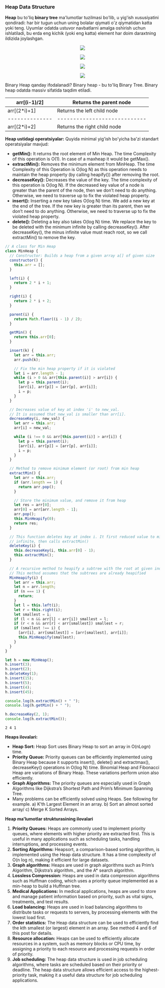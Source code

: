 ### Heap Data Structure

**Heap** bu to'liq **binary tree** ma'lumotlar tuzilmasi bo'lib, u yig'ish xususiyatini qondiradi: har bir tugun uchun uning bolalar qiymati o'z qiymatidan katta yoki teng. Uyumlar odatda ustuvor navbatlarni amalga oshirish uchun ishlatiladi, bu erda eng kichik (yoki eng katta) element har doim daraxtning ildizida joylashgan.

<p align="center">
<img src="../images/min-heap-1.webp">
</p>
<p align="center">
<img src="../images/min-heap-2.webp">
</p>
<p align="center">
<img src="../images/max-heap-1.webp">
</p>
<p align="center">
<img src="../images/max-heap-2.webp">
</p>

Binary Heap qanday ifodalanadi?
Binary heap - bu to'liq Binary Tree. Binary heap odatda massiv sifatida taqdim etiladi.

| arr[(i-1)/2]   | Returns the parent node      |
| -------------- | ---------------------------- |
| arr[(2*i)+1]   | Returns the left child node  |
| -------------- | ---------------------------- |
| arr[(2*i)+2]   | Returns the right child node |

**Heap ustidagi operatsiyalar:**
Quyida minimal yig'ish bo'yicha ba'zi standart operatsiyalar mavjud:

- **getMin():** It returns the root element of Min Heap. The time Complexity of this operation is O(1). In case of a maxheap it would be getMax().
- **extractMin():** Removes the minimum element from MinHeap. The time Complexity of this Operation is O(log N) as this operation needs to maintain the heap property (by calling heapify()) after removing the root.
- **decreaseKey():** Decreases the value of the key. The time complexity of this operation is O(log N). If the decreased key value of a node is greater than the parent of the node, then we don’t need to do anything. Otherwise, we need to traverse up to fix the violated heap property.
- **insert():** Inserting a new key takes O(log N) time. We add a new key at the end of the tree. If the new key is greater than its parent, then we don’t need to do anything. Otherwise, we need to traverse up to fix the violated heap property.
- **delete():** Deleting a key also takes O(log N) time. We replace the key to be deleted with the minimum infinite by calling decreaseKey(). After decreaseKey(), the minus infinite value must reach root, so we call extractMin() to remove the key.

```js
// A class for Min Heap
class MinHeap {
  // Constructor: Builds a heap from a given array a[] of given size
  constructor() {
    this.arr = [];
  }

  left(i) {
    return 2 * i + 1;
  }

  right(i) {
    return 2 * i + 2;
  }

  parent(i) {
    return Math.floor((i - 1) / 2);
  }

  getMin() {
    return this.arr[0];
  }

  insert(k) {
    let arr = this.arr;
    arr.push(k);

    // Fix the min heap property if it is violated
    let i = arr.length - 1;
    while (i > 0 && arr[this.parent(i)] > arr[i]) {
      let p = this.parent(i);
      [arr[i], arr[p]] = [arr[p], arr[i]];
      i = p;
    }
  }

  // Decreases value of key at index 'i' to new_val.
  // It is assumed that new_val is smaller than arr[i].
  decreaseKey(i, new_val) {
    let arr = this.arr;
    arr[i] = new_val;

    while (i !== 0 && arr[this.parent(i)] > arr[i]) {
      let p = this.parent(i);
      [arr[i], arr[p]] = [arr[p], arr[i]];
      i = p;
    }
  }

  // Method to remove minimum element (or root) from min heap
  extractMin() {
    let arr = this.arr;
    if (arr.length == 1) {
      return arr.pop();
    }

    // Store the minimum value, and remove it from heap
    let res = arr[0];
    arr[0] = arr[arr.length - 1];
    arr.pop();
    this.MinHeapify(0);
    return res;
  }

  // This function deletes key at index i. It first reduced value to minus
  // infinite, then calls extractMin()
  deleteKey(i) {
    this.decreaseKey(i, this.arr[0] - 1);
    this.extractMin();
  }

  // A recursive method to heapify a subtree with the root at given index
  // This method assumes that the subtrees are already heapified
  MinHeapify(i) {
    let arr = this.arr;
    let n = arr.length;
    if (n === 1) {
      return;
    }
    let l = this.left(i);
    let r = this.right(i);
    let smallest = i;
    if (l < n && arr[l] < arr[i]) smallest = l;
    if (r < n && arr[r] < arr[smallest]) smallest = r;
    if (smallest !== i) {
      [arr[i], arr[smallest]] = [arr[smallest], arr[i]];
      this.MinHeapify(smallest);
    }
  }
}

let h = new MinHeap();
h.insert(3);
h.insert(2);
h.deleteKey(1);
h.insert(15);
h.insert(5);
h.insert(4);
h.insert(45);

console.log(h.extractMin() + " ");
console.log(h.getMin() + " ");

h.decreaseKey(2, 1);
console.log(h.extractMin());
```

```
2 4 1
```

**Heaps ilovalari:**

- **Heap Sort:** Heap Sort uses Binary Heap to sort an array in O(nLogn) time.
- **Priority Queue:** Priority queues can be efficiently implemented using Binary Heap because it supports insert(), delete() and extractmax(), decreaseKey() operations in O(log N) time. Binomial Heap and Fibonacci Heap are variations of Binary Heap. These variations perform union also efficiently.
- **Graph Algorithms:** The priority queues are especially used in Graph Algorithms like Dijkstra’s Shortest Path and Prim’s Minimum Spanning Tree.
- Many problems can be efficiently solved using Heaps. See following for example. a) K’th Largest Element in an array. b) Sort an almost sorted array/ c) Merge K Sorted Arrays.

**Heap ma'lumotlar strukturasining ilovalari**

1. **Priority Queues:** Heaps are commonly used to implement priority queues, where elements with higher priority are extracted first. This is useful in many applications such as scheduling tasks, handling interruptions, and processing events.
2. **Sorting Algorithms:** Heapsort, a comparison-based sorting algorithm, is implemented using the Heap data structure. It has a time complexity of O(n log n), making it efficient for large datasets.
3. **Graph algorithms:** Heaps are used in graph algorithms such as Prim’s Algorithm, Dijkstra’s algorithm., and the A\* search algorithm.
4. **Lossless Compression:** Heaps are used in data compression algorithms such as Huffman coding, which uses a priority queue implemented as a min-heap to build a Huffman tree.
5. **Medical Applications:** In medical applications, heaps are used to store and manage patient information based on priority, such as vital signs, treatments, and test results.
6. **Load balancing:** Heaps are used in load balancing algorithms to distribute tasks or requests to servers, by processing elements with the lowest load first.
7. **Order statistics:** The Heap data structure can be used to efficiently find the kth smallest (or largest) element in an array. See method 4 and 6 of this post for details.
8. **Resource allocation:** Heaps can be used to efficiently allocate resources in a system, such as memory blocks or CPU time, by assigning a priority to each resource and processing requests in order of priority.
9. **Job scheduling:** The heap data structure is used in job scheduling algorithms, where tasks are scheduled based on their priority or deadline. The heap data structure allows efficient access to the highest-priority task, making it a useful data structure for job scheduling applications.
